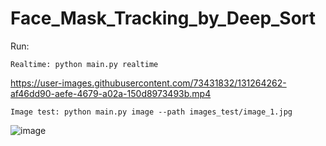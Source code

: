 # Face_Mask_Tracking_by_Deep_Sort

Run: 

    Realtime: python main.py realtime 
    
https://user-images.githubusercontent.com/73431832/131264262-af46dd90-aefe-4679-a02a-150d8973493b.mp4

    Image test: python main.py image --path images_test/image_1.jpg

![image](https://user-images.githubusercontent.com/73431832/131263697-f83e9fa7-d662-41ba-b54f-3b0afbd779ff.png)

